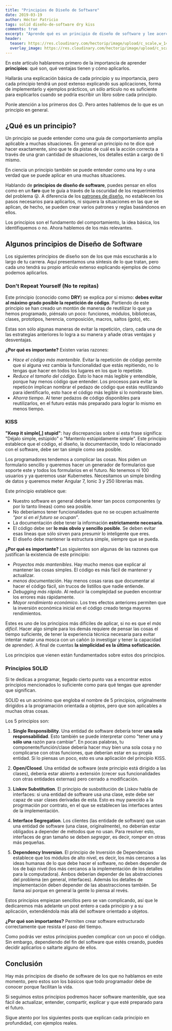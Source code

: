 ```yaml
---
title: "Principios de Diseño de Software"
date: 2019-03-19
author: Héctor Patricio
tags: solid diseño-de-software dry kiss
comments: true
excerpt: "Aprende qué es un principio de diseño de software y lee acerca de los más importantes."
header:
  teaser: https://res.cloudinary.com/hectorip/image/upload/c_scale,w_1440/v1552951011/evgeni-tcherkasski-974328-unsplash_kqnoni.jpg
  overlay_image: https://res.cloudinary.com/hectorip/image/upload/c_scale,w_1440/v1552951011/evgeni-tcherkasski-974328-unsplash_kqnoni.jpg
---
```


En este artículo hablaremos primero de la importancia de aprender **principios**: qué son, qué ventajas tienen y cómo aplicarlos.

Hallarás una explicación básica de cada principio y su importancia, pero cada principio tendrá un post extenso explicando sus aplicaciones, forma de implementarlo y ejemplos prácticos, un sólo artículo no es suficiente para explicarlos cuando se podría escribir un libro sobre cada principio.

Ponle atención a los primeros dos 😉. Pero antes hablemos de lo que es un principio en general.

## ¿Qué es un principio?

Un principio se puede entender como una guía de comportamiento amplia aplicable a muchas situaciones. En general un principio no te dice qué hacer exactamente, sino que te da pistas de cuál es la acción correcta a través de una gran cantidad de situaciones, los detalles están a cargo de ti mismo.

En ciencia un principio también se puede entender como una ley o una verdad que se puede aplicar en una muchas situaciones.

Hablando de **principios de diseño de software**, puedes pensar en ellos como en un **faro** que te guía a través de la oscuridad de los requerimientos del problema 😛. A diferencia de los [patrones de diseño](/2019-02-23-patrones-de-diseno-que-son-y-cuando-usarlos), no establecen los pasos necesarios para aplicarlos, ni siquiera la situaciones en las que se aplican, de hecho, se pueden crear varios patrones y reglas basándonos en ellos.

Los principios son el fundamento del comportamiento, la idea básica, los identifiquemos o no. Ahora hablemos de los más relevantes.

## Algunos principios de Diseño de Software

Los siguientes principios de diseño son de los que más escucharás a lo largo de tu carrera. Aquí presentamos una síntesis de lo que tratan, pero cada uno tendrá su propio artículo extenso explicando ejemplos de cómo podemos aplicarlos.

### Don't Repeat Yourself (No te repitas)

Este principio (conocido como **DRY**) se explica por sí mismo: **debes evitar al máximo grado posible la repetición de código**. Partiendo de este principio se han creado un montón de maneras de reutilizar lo que ya hemos programado, piénsalo un poco: funciones, módulos, bibliotecas, clases, prototipos, herencia, composición, macros, saltos (goto), etc.

Estas son sólo algunas maneras de evitar la repetición, claro, cada una de las estrategias anteriores lo logra a su manera y añade otras ventajas y desventajas. 

**¿Por qué es importante?** Existen varias razones:

* *Hace el código más mantenible*. Evitar la repetición de código permite que si alguna vez cambia la funcionalidad que estás repitiendo, no lo tengas que hacer en todos los lugares en los que lo repetiste.
* *Reduce el tamaño del código*. Esto lo hace más legible y entendible, porque hay menos código que entender. Los procesos para evitar la repeticón implican nombrar el pedazo de código que estás reutilizando para identificarlo, esto hace el código más legible si lo nombraste bien.
* *Ahorra tiempo*. Al tener pedazos de código disponibles para reutilizarlos, en el futuro estás más preparado para lograr lo mismo en menos tiempo.

### KISS

**"Keep it simple[,] stupid"**: hay discrepancias sobre si esta frase significa: "Déjalo simple, estúpido" o "Mantenlo estúpidamente simple". Este principio establece que el código, el diseño, la documentación, todo lo relacionado con el software, debe ser tan simple como sea posible.

Los programadores tendemos a complicar las cosas. Nos piden un formulario sencillo y queremos hacer un generador de formularios que soporte este y todos los formularios en el futuro. No tenemos ni 100 usuarios y ya queremos usar Kubernetes. Necesitamos un simple binding de datos y queremos meter Angular 7, Ionic 3 y 250 librerías más.

Este principio establece que:
* Nuestro software en general debería tener tan pocos componentes (y por lo tanto líneas) como sea posible. 
* No deberíamos tener funcionalidades que no se ocupen actualmente *“por si en el futuro se ocupan”*. 
* La documentación debe tener la información **estrictamente necesaria**.
* El código debe ser **lo más obvio y sencillo posible**. Se deben evitar esas líneas que sólo sirven para presumir lo inteligente que eres.
* El diseño debe mantener la estructura simple, siempre que se pueda.

**¿Por qué es importante?** Las siguientes son algunas de las razones que justifican la existencia de este principio:
* *Proyectos más mantenibles*. Hay mucho menos que explicar al mantener las cosas simples. El código es más fácil de mantener y actualizar. 
* *menos documentación*. Hay menos cosas raras que documentar al hacer el código fácil, sin trucos de listillos que nadie entiende. 
* *Debugging más rápido*. Al reducir la complejidad se pueden encontrar los errores más rápidamente. 
* *Mayor rendimiento económico*. Los tres efectos anteriores permiten que la inversión económica inicial en el código creado tenga mayores rendimientos. 

Estes es uno de los principios más difíciles de aplicar, si no es que el *más difícil*. Hacer algo simple para los demás requiere de pensar las cosas el tiempo suficiente, de tener la experiencia técnica necesaria para evitar intentar matar una mosca con un cañón (o investigar y tener la capacidad de aprender). A final de cuentas **la simplicidad es la última sofisticación**.

Los principios que vienen están fundamentados sobre estos dos principios.

### Principios SOLID

Si te dedicas a programar, llegado cierto punto vas a encontrar estos principios mencionados lo suficiente como para qué tengas que aprender que significan.

SOLID es un acrónimo que engloba el nombre de 5 principios, originalmente dirigidos a la programación orientada a objetos, pero que son aplicables a muchas otras cosas.

Los 5 principios son:

1. **Single Responsibility**. Una entidad de software debería tener **una sola responsabilidad**. Esto también se puede interpretar como "tener una y **sólo una** razón para cambiar". En pocas palabras, tu componente/función/clase debería hacer muy bien una sola cosa y no complicarse con otras funciones, que deberían estar en su propia entidad. Si lo piensas un poco, esto es una aplicación del principio KISS.

2. **Open/Closed**. Una entidad de software (este principio está dirigido a las clases), debería estar abierto a extensión (crecer sus funcionalidades con otras entidades externas) pero cerrado a modificación.

3. **Liskov Substitution**. El principio de susbstitución de Liskov habla de interfaces: si una entidad de software usa una clase, este debe ser capaz de usar clases derivadas de esta. Esto es muy parecido a la progrmación por contrato, en el que se establecen las interfaces antes de la implementación.

4. **Interface Segregation**. Los clientes (las entidade de software) que usan una entidad de software (una clase, originalmente), no deberían estar obligados a depender de métodos que no usan. Para resolver esto, interfaces de gran tamaño se deben *segregar*, es decir, romper en otras más pequeñas.

5. **Dependency Inversion**. El principio de Inversión de Dependencias establece que los módulos de alto nivel, es decir, los más cercanos a las ideas humanas de lo que debe hacer el software, no deben depender de los de bajo nivel (los más cercanos a la implementación de los detalles para la computadora). Ambos deberían depender de las abstracciones del problema (en general, interfaces). Además los detalles de implementación deben depender de las abastracciones también. Se llama así porque en general la gente lo piensa al revés.

Estos principios empiezan sencillos pero se van complicando, así que le dedicaremos más adelante un post entero a cada principio y a su aplicación, extendiéndola más allá del software orientado a objetos.

**¿Por qué son importantes?** Permiten crear software estructurado correctamente que resista el paso del tiempo.

Como podrás ver estos principios pueden complicar con un poco el código. Sin embargo, dependiendo del fin del software que estés creando, puedes decidir aplicarlos o saltarte alguno de ellos.

## Conclusión

Hay más principios de diseño de software de los que no hablamos en este momento, pero estos son los básicos que todo programador debe de conocer porque facilitan la vida.

Si seguimos estos principios podremos hacer software mantenible, que sea fácil de actualizar, entender, compartir, explicar y que esté preparado para el futuro.

Sigue atento por los siguientes posts que explican cada principio en profundidad, con ejemplos reales. 
